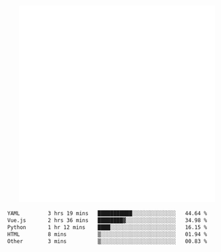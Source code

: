 <div align="center">
    <a href="https://konst.fish">
        <img src="https://raw.githubusercontent.com/konstfish/konstfish/master/fish.svg" alt="Logo" width="450"/>
    </a>
</div>

<!--START_SECTION:waka-->

```text
YAML         3 hrs 19 mins   ███████████░░░░░░░░░░░░░░   44.64 %
Vue.js       2 hrs 36 mins   ████████▓░░░░░░░░░░░░░░░░   34.98 %
Python       1 hr 12 mins    ████░░░░░░░░░░░░░░░░░░░░░   16.15 %
HTML         8 mins          ▒░░░░░░░░░░░░░░░░░░░░░░░░   01.94 %
Other        3 mins          ▒░░░░░░░░░░░░░░░░░░░░░░░░   00.83 %
```

<!--END_SECTION:waka-->
